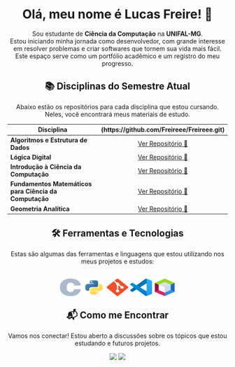 <div align="center">
<div align="center">
  <h1>Olá, meu nome é Lucas Freire! 👋</h1>
  <p>
    Sou estudante de <strong>Ciência da Computação</strong> na <strong>UNIFAL-MG</strong>.<br>
    Estou iniciando minha jornada como desenvolvedor, com grande interesse em resolver problemas e criar softwares que tornem sua vida mais fácil.<br>
    Este espaço serve como um portfólio acadêmico e um registro do meu progresso.
  </p>
</div>

<h2 align="center">📚 Disciplinas do Semestre Atual</h2>
<p align="center">
  Abaixo estão os repositórios para cada disciplina que estou cursando. Neles, você encontrará meus materiais de estudo.
</p>
<table align="center">
  <thead>
    <tr>
      <th>Disciplina</th>
      <th>(https://github.com/Freireee/Freireee.git)</th>
    </tr>
  </thead>
  <tbody>
    <tr>
      <td><strong>Algoritmos e Estrutura de Dados</strong></td>
      <td align="center">
        <a href="https://github.com/Freireee/algoritmos-e-estrutura-de-dados">
          Ver Repositório 📁
        </a>
      </td>
    </tr>
    <tr>
      <td><strong>Lógica Digital</strong></td>
      <td align="center">
        <a href="https://github.com/Freireee/logica-digital">
          Ver Repositório 📁
        </a>
      </td>
    </tr>
    <tr>
      <td><strong>Introdução à Ciência da Computação</strong></td>
      <td align="center">
        <a href="https://github.com/Freireee/introducao-a-ciencia-da-computacao">
          Ver Repositório 📁
        </a>
      </td>
    </tr>
    <tr>
      <td><strong>Fundamentos Matemáticos para Ciência da Computação</strong></td>
      <td align="center">
        <a href="https://github.com/Freireee/fundamentos-matematicos-para-cc">
          Ver Repositório 📁
        </a>
      </td>
    </tr>
    <tr>
      <td><strong>Geometria Analítica</strong></td>
      <td align="center">
        <a href="https://github.com/Freireee/geometria-analitica">
          Ver Repositório 📁
        </a>
      </td>
    </tr>
  </tbody>
</table>

<h2 align="center">🛠️ Ferramentas e Tecnologias</h2>
<p align="center">
  Estas são algumas das ferramentas e linguagens que estou utilizando nos meus projetos e estudos:
</p>
<div align="center" style="display: inline_block"><br>
  <img align="center" alt="C" height="40" width="50" src="https://raw.githubusercontent.com/devicons/devicon/master/icons/c/c-original.svg" title="Linguagem C">
  <img align="center" alt="Python" height="40" width="50" src="https://raw.githubusercontent.com/devicons/devicon/master/icons/python/python-original.svg" title="Python">
  <img align="center" alt="Git" height="40" width="50" src="https://raw.githubusercontent.com/devicons/devicon/master/icons/git/git-original.svg" title="Git & GitHub">
  <img align="center" alt="VSCode" height="40" width="50" src="https://raw.githubusercontent.com/devicons/devicon/master/icons/vscode/vscode-original.svg" title="Visual Studio Code">
  <img align="center" alt="NetBeans" height="40" width="50" src="https://raw.githubusercontent.com/devicons/devicon/master/icons/netbeans/netbeans-original.svg" title="NetBeans">
</div>

<h2 align="center">📬 Como me Encontrar</h2>
<div align="center">
  <p>Vamos nos conectar! Estou aberto a discussões sobre os tópicos que estou estudando e futuros projetos.</p>
  <a href="mailto:lucas.mesquita@sou-unifal.edu.br"><img src="https://img.shields.io/badge/-Email-%23333?style=for-the-badge&logo=gmail&logoColor=white" target="_blank"></a>
  <a href="https://www.linkedin.com/in/[seu-usuario-linkedin]" target="_blank"><img src="https://img.shields.io/badge/-LinkedIn-%230077B5?style=for-the-badge&logo=linkedin&logoColor=white" target="_blank"></a>
</div>
